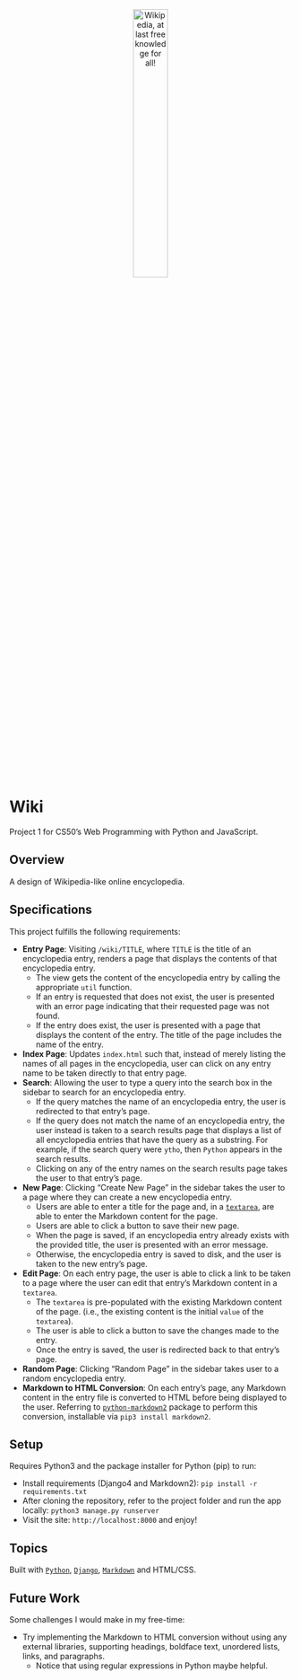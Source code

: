 <div align="center">
 <img style="width: 35%;" src="https://user-images.githubusercontent.com/52632898/161971512-2507472b-367f-4695-ba18-76f2f73bd0d4.png" alt="Wikipedia, at last free knowledge for all!">
</div>

# Wiki
Project 1 for CS50’s Web Programming with Python and JavaScript.

## Overview
A design of Wikipedia-like online encyclopedia.

## Specifications
This project fulfills the following requirements:

* **Entry Page**: Visiting `/wiki/TITLE`, where `TITLE` is the title of an encyclopedia entry, renders a page that displays the contents of that encyclopedia entry.
  * The view gets the content of the encyclopedia entry by calling the appropriate `util` function.
  * If an entry is requested that does not exist, the user is presented with an error page indicating that their requested page was not found.
  * If the entry does exist, the user is presented with a page that displays the content of the entry. The title of the page includes the name of the entry.
* **Index Page**: Updates `index.html` such that, instead of merely listing the names of all pages in the encyclopedia, user can click on any entry name to be taken directly to that entry page.
* **Search**: Allowing the user to type a query into the search box in the sidebar to search for an encyclopedia entry.
  * If the query matches the name of an encyclopedia entry, the user is redirected to that entry’s page.
  * If the query does not match the name of an encyclopedia entry, the user instead is taken to a search results page that displays a list of all encyclopedia entries that have the query as a substring. For example, if the search query were `ytho`, then `Python` appears in the search results.
  * Clicking on any of the entry names on the search results page takes the user to that entry’s page.
* **New Page**: Clicking “Create New Page” in the sidebar takes the user to a page where they can create a new encyclopedia entry.
  * Users are able to enter a title for the page and, in a [`textarea`](https://www.w3schools.com/tags/tag_textarea.asp), are able to enter the Markdown content for the page.
  * Users are able to click a button to save their new page.
  * When the page is saved, if an encyclopedia entry already exists with the provided title, the user is presented with an error message.
  * Otherwise, the encyclopedia entry is saved to disk, and the user is taken to the new entry’s page.
* **Edit Page**: On each entry page, the user is able to click a link to be taken to a page where the user can edit that entry’s Markdown content in a `textarea`.
  * The `textarea` is pre-populated with the existing Markdown content of the page. (i.e., the existing content is the initial `value` of the `textarea`).
  * The user is able to click a button to save the changes made to the entry.
  * Once the entry is saved, the user is redirected back to that entry’s page.
* **Random Page**: Clicking “Random Page” in the sidebar takes user to a random encyclopedia entry.
* **Markdown to HTML Conversion**: On each entry’s page, any Markdown content in the entry file is converted to HTML before being displayed to the user. Referring to [`python-markdown2`](https://github.com/trentm/python-markdown2) package to perform this conversion, installable via `pip3 install markdown2`.

## Setup
Requires Python3 and the package installer for Python (pip) to run:

* Install requirements (Django4 and Markdown2): `pip install -r requirements.txt`
* After cloning the repository, refer to the project folder and run the app locally: `python3 manage.py runserver`
* Visit the site: `http://localhost:8000` and enjoy!

## Topics
Built with [`Python`](https://www.python.org/downloads/), [`Django`](https://www.djangoproject.com/), [`Markdown`](https://pypi.org/project/Markdown/) and HTML/CSS.

## Future Work
Some challenges I would make in my free-time:
* Try implementing the Markdown to HTML conversion without using any external libraries, supporting headings, boldface text, unordered lists, links, and paragraphs.
  * Notice that using regular expressions in Python maybe helpful.